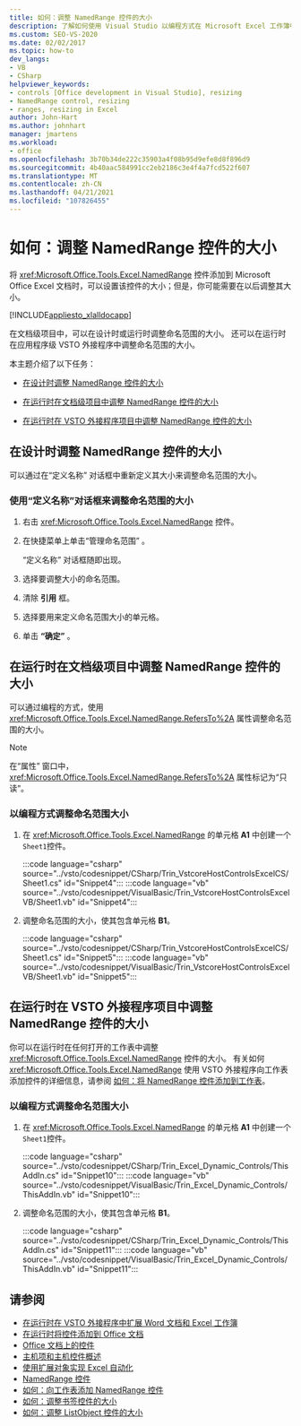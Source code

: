 ```yaml
---
title: 如何：调整 NamedRange 控件的大小
description: 了解如何使用 Visual Studio 以编程方式在 Microsoft Excel 工作簿中调整 NamedRange 控件的大小。
ms.custom: SEO-VS-2020
ms.date: 02/02/2017
ms.topic: how-to
dev_langs:
- VB
- CSharp
helpviewer_keywords:
- controls [Office development in Visual Studio], resizing
- NamedRange control, resizing
- ranges, resizing in Excel
author: John-Hart
ms.author: johnhart
manager: jmartens
ms.workload:
- office
ms.openlocfilehash: 3b70b34de222c35903a4f08b95d9efe8d8f896d9
ms.sourcegitcommit: 4b40aac584991cc2eb2186c3e4f4a7fcd522f607
ms.translationtype: MT
ms.contentlocale: zh-CN
ms.lasthandoff: 04/21/2021
ms.locfileid: "107826455"
---
```

# <a name="how-to-resize-namedrange-controls"></a>如何：调整 NamedRange 控件的大小
  将 <xref:Microsoft.Office.Tools.Excel.NamedRange> 控件添加到 Microsoft Office Excel 文档时，可以设置该控件的大小；但是，你可能需要在以后调整其大小。

 [!INCLUDE[appliesto_xlalldocapp](../vsto/includes/appliesto-xlalldocapp-md.md)]

 在文档级项目中，可以在设计时或运行时调整命名范围的大小。 还可以在运行时在应用程序级 VSTO 外接程序中调整命名范围的大小。

 本主题介绍了以下任务：

- [在设计时调整 NamedRange 控件的大小](#designtime)

- [在运行时在文档级项目中调整 NamedRange 控件的大小](#runtimedoclevel)

- [在运行时在 VSTO 外接程序项目中调整 NamedRange 控件的大小](#runtimeaddin)

## <a name="resize-namedrange-controls-at-design-time"></a><a name="designtime"></a> 在设计时调整 NamedRange 控件的大小
 可以通过在“定义名称”  对话框中重新定义其大小来调整命名范围的大小。

### <a name="to-resize-a-named-range-by-using-the-define-name-dialog-box"></a>使用“定义名称”对话框来调整命名范围的大小

1. 右击 <xref:Microsoft.Office.Tools.Excel.NamedRange> 控件。

2. 在快捷菜单上单击“管理命名范围”  。

     “定义名称”  对话框随即出现。

3. 选择要调整大小的命名范围。

4. 清除 **引用** 框。

5. 选择要用来定义命名范围大小的单元格。

6. 单击 **“确定”** 。

## <a name="resize-namedrange-controls-at-run-time-in-a-document-level-project"></a><a name="runtimedoclevel"></a> 在运行时在文档级项目中调整 NamedRange 控件的大小
 可以通过编程的方式，使用 <xref:Microsoft.Office.Tools.Excel.NamedRange.RefersTo%2A> 属性调整命名范围的大小。

> [!NOTE]
> 在“属性”  窗口中， <xref:Microsoft.Office.Tools.Excel.NamedRange.RefersTo%2A> 属性标记为“只读”。

### <a name="to-resize-a-named-range-programmatically"></a>以编程方式调整命名范围大小

1. 在 <xref:Microsoft.Office.Tools.Excel.NamedRange> 的单元格 **A1** 中创建一个 `Sheet1`控件。

     :::code language="csharp" source="../vsto/codesnippet/CSharp/Trin_VstcoreHostControlsExcelCS/Sheet1.cs" id="Snippet4":::
     :::code language="vb" source="../vsto/codesnippet/VisualBasic/Trin_VstcoreHostControlsExcelVB/Sheet1.vb" id="Snippet4":::

2. 调整命名范围的大小，使其包含单元格 **B1**。

     :::code language="csharp" source="../vsto/codesnippet/CSharp/Trin_VstcoreHostControlsExcelCS/Sheet1.cs" id="Snippet5":::
     :::code language="vb" source="../vsto/codesnippet/VisualBasic/Trin_VstcoreHostControlsExcelVB/Sheet1.vb" id="Snippet5":::

## <a name="resize-namedrange-controls-at-run-time-in-a-vsto-add-in-project"></a><a name="runtimeaddin"></a> 在运行时在 VSTO 外接程序项目中调整 NamedRange 控件的大小
 你可以在运行时在任何打开的工作表中调整 <xref:Microsoft.Office.Tools.Excel.NamedRange> 控件的大小。 有关如何 <xref:Microsoft.Office.Tools.Excel.NamedRange> 使用 VSTO 外接程序向工作表添加控件的详细信息，请参阅 [如何：将 NamedRange 控件添加到工作表](../vsto/how-to-add-namedrange-controls-to-worksheets.md)。

### <a name="to-resize-a-named-range-programmatically"></a>以编程方式调整命名范围大小

1. 在 <xref:Microsoft.Office.Tools.Excel.NamedRange> 的单元格 **A1** 中创建一个 `Sheet1`控件。

     :::code language="csharp" source="../vsto/codesnippet/CSharp/Trin_Excel_Dynamic_Controls/ThisAddIn.cs" id="Snippet10":::
     :::code language="vb" source="../vsto/codesnippet/VisualBasic/Trin_Excel_Dynamic_Controls/ThisAddIn.vb" id="Snippet10":::

2. 调整命名范围的大小，使其包含单元格 **B1**。

     :::code language="csharp" source="../vsto/codesnippet/CSharp/Trin_Excel_Dynamic_Controls/ThisAddIn.cs" id="Snippet11":::
     :::code language="vb" source="../vsto/codesnippet/VisualBasic/Trin_Excel_Dynamic_Controls/ThisAddIn.vb" id="Snippet11":::

## <a name="see-also"></a>请参阅
- [在运行时在 VSTO 外接程序中扩展 Word 文档和 Excel 工作簿](../vsto/extending-word-documents-and-excel-workbooks-in-vsto-add-ins-at-run-time.md)
- [在运行时将控件添加到 Office 文档](../vsto/adding-controls-to-office-documents-at-run-time.md)
- [Office 文档上的控件](../vsto/controls-on-office-documents.md)
- [主机项和主机控件概述](../vsto/host-items-and-host-controls-overview.md)
- [使用扩展对象实现 Excel 自动化](../vsto/automating-excel-by-using-extended-objects.md)
- [NamedRange 控件](../vsto/namedrange-control.md)
- [如何：向工作表添加 NamedRange 控件](../vsto/how-to-add-namedrange-controls-to-worksheets.md)
- [如何：调整书签控件的大小](../vsto/how-to-resize-bookmark-controls.md)
- [如何：调整 ListObject 控件的大小](../vsto/how-to-resize-listobject-controls.md)
